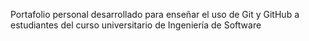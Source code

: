 Portafolio personal desarrollado para enseñar el uso de Git y GitHub a estudiantes del curso universitario de Ingeniería de Software
